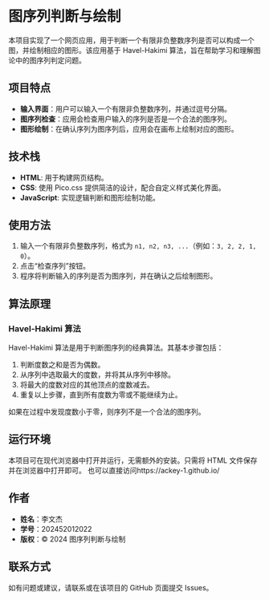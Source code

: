 # 图序列判断与绘制

本项目实现了一个网页应用，用于判断一个有限非负整数序列是否可以构成一个图，并绘制相应的图形。该应用基于 Havel-Hakimi 算法，旨在帮助学习和理解图论中的图序列判定问题。

## 项目特点

- **输入界面**：用户可以输入一个有限非负整数序列，并通过逗号分隔。
- **图序列检查**：应用会检查用户输入的序列是否是一个合法的图序列。
- **图形绘制**：在确认序列为图序列后，应用会在画布上绘制对应的图形。

## 技术栈

- **HTML**: 用于构建网页结构。
- **CSS**: 使用 Pico.css 提供简洁的设计，配合自定义样式美化界面。
- **JavaScript**: 实现逻辑判断和图形绘制功能。

## 使用方法

1. 输入一个有限非负整数序列，格式为 `n1, n2, n3, ...`（例如：`3, 2, 2, 1, 0`）。
2. 点击“检查序列”按钮。
3. 程序将判断输入的序列是否为图序列，并在确认之后绘制图形。

## 算法原理

### Havel-Hakimi 算法

Havel-Hakimi 算法是用于判断图序列的经典算法。其基本步骤包括：

1. 判断度数之和是否为偶数。
2. 从序列中选取最大的度数，并将其从序列中移除。
3. 将最大的度数对应的其他顶点的度数减去。
4. 重复以上步骤，直到所有度数为零或不能继续为止。

如果在过程中发现度数小于零，则序列不是一个合法的图序列。

## 运行环境

本项目可在现代浏览器中打开并运行，无需额外的安装。只需将 HTML 文件保存并在浏览器中打开即可。
也可以直接访问https://ackey-1.github.io/

## 作者

- **姓名**：李文杰
- **学号**：202452012022
- **版权**：© 2024 图序列判断与绘制

## 联系方式

如有问题或建议，请联系或在该项目的 GitHub 页面提交 Issues。

